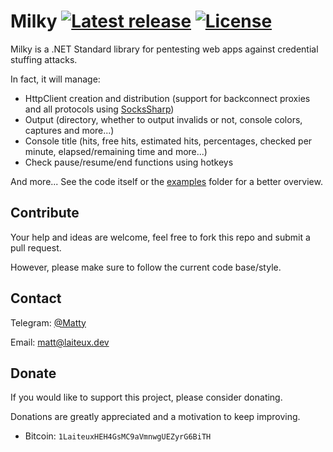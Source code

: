 # Milky [![Latest release](https://img.shields.io/github/v/release/Laiteux/Milky?color=blue&style=flat-square)](https://github.com/Laiteux/Milky/releases) [![License](https://img.shields.io/github/license/Laiteux/Milky?color=blue&style=flat-square)](https://github.com/Laiteux/Milky/blob/v3/LICENSE)

Milky is a .NET Standard library for pentesting web apps against credential stuffing attacks.

In fact, it will manage:
- HttpClient creation and distribution (support for backconnect proxies and all protocols using [SocksSharp](https://github.com/Laiteux/SocksSharp))
- Output (directory, whether to output invalids or not, console colors, captures and more...)
- Console title (hits, free hits, estimated hits, percentages, checked per minute, elapsed/remaining time and more...)
- Check pause/resume/end functions using hotkeys

And more... See the code itself or the [examples](https://github.com/Laiteux/Milky/blob/v3/examples) folder for a better overview.

## Contribute

Your help and ideas are welcome, feel free to fork this repo and submit a pull request.

However, please make sure to follow the current code base/style.

## Contact

Telegram: [@Matty](https://t.me/Matty)

Email: matt@laiteux.dev

## Donate

If you would like to support this project, please consider donating.

Donations are greatly appreciated and a motivation to keep improving.

- Bitcoin: `1LaiteuxHEH4GsMC9aVmnwgUEZyrG6BiTH`
